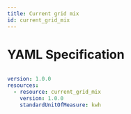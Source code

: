 ```yaml
---
title: Current grid mix
id: current_grid_mix
---
```




# YAML Specification

```yaml

version: 1.0.0
resources: 
  - resource: current_grid_mix
    version: 1.0.0
    standardUnitOfMeasure: kwh
    
```



